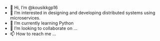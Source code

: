- 👋 Hi, I’m @kousikkgp16
- 👀 I’m interested in designing and developing distributed systems using microservices.
- 🌱 I’m currently learning Python
- 💞️ I’m looking to collaborate on ...
- 📫 How to reach me ...

<!---
kousikkgp16/kousikkgp16 is a ✨ special ✨ repository because its `README.md` (this file) appears on your GitHub profile.
You can click the Preview link to take a look at your changes.
--->
